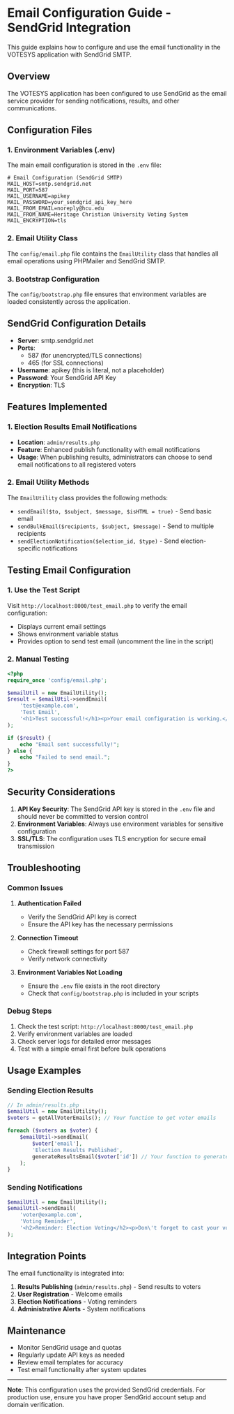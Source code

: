 # Email Configuration Guide - SendGrid Integration

This guide explains how to configure and use the email functionality in the VOTESYS application with SendGrid SMTP.

## Overview

The VOTESYS application has been configured to use SendGrid as the email service provider for sending notifications, results, and other communications.

## Configuration Files

### 1. Environment Variables (.env)

The main email configuration is stored in the `.env` file:

```env
# Email Configuration (SendGrid SMTP)
MAIL_HOST=smtp.sendgrid.net
MAIL_PORT=587
MAIL_USERNAME=apikey
MAIL_PASSWORD=your_sendgrid_api_key_here
MAIL_FROM_EMAIL=noreply@hcu.edu
MAIL_FROM_NAME=Heritage Christian University Voting System
MAIL_ENCRYPTION=tls
```

### 2. Email Utility Class

The `config/email.php` file contains the `EmailUtility` class that handles all email operations using PHPMailer and SendGrid SMTP.

### 3. Bootstrap Configuration

The `config/bootstrap.php` file ensures that environment variables are loaded consistently across the application.

## SendGrid Configuration Details

- **Server**: smtp.sendgrid.net
- **Ports**: 
  - 587 (for unencrypted/TLS connections)
  - 465 (for SSL connections)
- **Username**: apikey (this is literal, not a placeholder)
- **Password**: Your SendGrid API Key
- **Encryption**: TLS

## Features Implemented

### 1. Election Results Email Notifications

- **Location**: `admin/results.php`
- **Feature**: Enhanced publish functionality with email notifications
- **Usage**: When publishing results, administrators can choose to send email notifications to all registered voters

### 2. Email Utility Methods

The `EmailUtility` class provides the following methods:

- `sendEmail($to, $subject, $message, $isHTML = true)` - Send basic email
- `sendBulkEmail($recipients, $subject, $message)` - Send to multiple recipients
- `sendElectionNotification($election_id, $type)` - Send election-specific notifications

## Testing Email Configuration

### 1. Use the Test Script

Visit `http://localhost:8000/test_email.php` to verify the email configuration:

- Displays current email settings
- Shows environment variable status
- Provides option to send test email (uncomment the line in the script)

### 2. Manual Testing

```php
<?php
require_once 'config/email.php';

$emailUtil = new EmailUtility();
$result = $emailUtil->sendEmail(
    'test@example.com',
    'Test Email',
    '<h1>Test successful!</h1><p>Your email configuration is working.</p>'
);

if ($result) {
    echo "Email sent successfully!";
} else {
    echo "Failed to send email.";
}
?>
```

## Security Considerations

1. **API Key Security**: The SendGrid API key is stored in the `.env` file and should never be committed to version control
2. **Environment Variables**: Always use environment variables for sensitive configuration
3. **SSL/TLS**: The configuration uses TLS encryption for secure email transmission

## Troubleshooting

### Common Issues

1. **Authentication Failed**
   - Verify the SendGrid API key is correct
   - Ensure the API key has the necessary permissions

2. **Connection Timeout**
   - Check firewall settings for port 587
   - Verify network connectivity

3. **Environment Variables Not Loading**
   - Ensure the `.env` file exists in the root directory
   - Check that `config/bootstrap.php` is included in your scripts

### Debug Steps

1. Check the test script: `http://localhost:8000/test_email.php`
2. Verify environment variables are loaded
3. Check server logs for detailed error messages
4. Test with a simple email first before bulk operations

## Usage Examples

### Sending Election Results

```php
// In admin/results.php
$emailUtil = new EmailUtility();
$voters = getAllVoterEmails(); // Your function to get voter emails

foreach ($voters as $voter) {
    $emailUtil->sendEmail(
        $voter['email'],
        'Election Results Published',
        generateResultsEmail($voter['id']) // Your function to generate email content
    );
}
```

### Sending Notifications

```php
$emailUtil = new EmailUtility();
$emailUtil->sendEmail(
    'voter@example.com',
    'Voting Reminder',
    '<h2>Reminder: Election Voting</h2><p>Don\'t forget to cast your vote!</p>'
);
```

## Integration Points

The email functionality is integrated into:

1. **Results Publishing** (`admin/results.php`) - Send results to voters
2. **User Registration** - Welcome emails
3. **Election Notifications** - Voting reminders
4. **Administrative Alerts** - System notifications

## Maintenance

- Monitor SendGrid usage and quotas
- Regularly update API keys as needed
- Review email templates for accuracy
- Test email functionality after system updates

---

**Note**: This configuration uses the provided SendGrid credentials. For production use, ensure you have proper SendGrid account setup and domain verification.